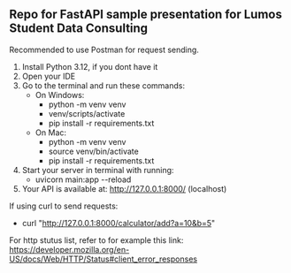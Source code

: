 ## Repo for FastAPI sample presentation for Lumos Student Data Consulting

Recommended to use Postman for request sending.

1. Install Python 3.12, if you dont have it
2. Open your IDE
3. Go to the terminal and run these commands:
   - On Windows:
      - python -m venv venv
      - venv/scripts/activate
      - pip install -r requirements.txt
   - On Mac:
      - python -m venv venv
      - source venv/bin/activate
      - pip install -r requirements.txt
4. Start your server in terminal with running:
   - uvicorn main:app --reload
5. Your API is available at: http://127.0.0.1:8000/ (localhost)

If using curl to send requests:
- curl "http://127.0.0.1:8000/calculator/add?a=10&b=5"

For http stutus list, refer to for example this link: 
https://developer.mozilla.org/en-US/docs/Web/HTTP/Status#client_error_responses
